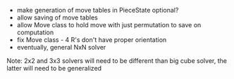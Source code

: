  - make generation of move tables in PieceState optional?
 - allow saving of move tables
 - allow Move class to hold move with just permutation to save on computation
 - fix Move class - 4 R's don't have proper orientation
 - eventually, general NxN solver

Note: 2x2 and 3x3 solvers will need to be different than big cube solver, the latter will need to be generalized
